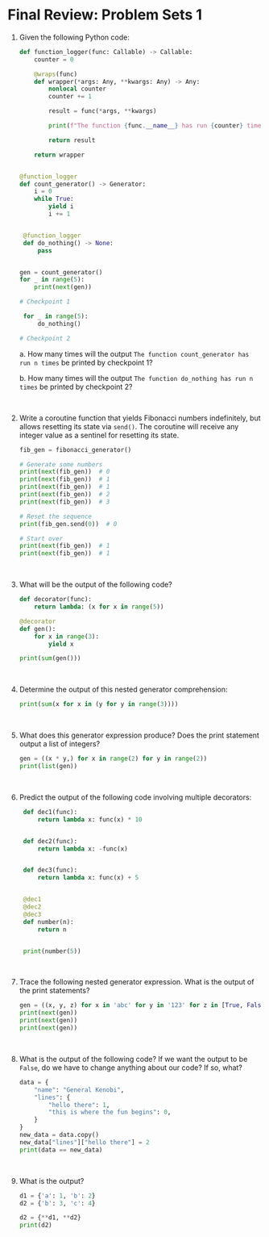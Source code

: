 # Final Review: Problem Sets 1

1. Given the following Python code:

   ```python
   def function_logger(func: Callable) -> Callable:
       counter = 0

       @wraps(func)
       def wrapper(*args: Any, **kwargs: Any) -> Any:
           nonlocal counter
           counter += 1

           result = func(*args, **kwargs)

           print(f"The function {func.__name__} has run {counter} times")

           return result

       return wrapper


   @function_logger
   def count_generator() -> Generator:
       i = 0
       while True:
           yield i
           i += 1


    @function_logger
    def do_nothing() -> None:
        pass


   gen = count_generator()
   for _ in range(5):
       print(next(gen))
   
   # Checkpoint 1

    for _ in range(5):
        do_nothing()
   
   # Checkpoint 2
   ```

   a. How many times will the output `The function count_generator has run n times` be printed by checkpoint 1?

   b. How many times will the output `The function do_nothing has run n times` be printed by checkpoint 2?

   &nbsp;

2. Write a coroutine function that yields Fibonacci numbers indefinitely, but allows resetting its state via `send()`. The coroutine will receive any integer value as a sentinel for resetting its state.

   ```python
   fib_gen = fibonacci_generator()

   # Generate some numbers
   print(next(fib_gen))  # 0
   print(next(fib_gen))  # 1
   print(next(fib_gen))  # 1
   print(next(fib_gen))  # 2
   print(next(fib_gen))  # 3

   # Reset the sequence
   print(fib_gen.send(0))  # 0

   # Start over
   print(next(fib_gen))  # 1
   print(next(fib_gen))  # 1

   ```

   &nbsp;

3. What will be the output of the following code?

   ```python
   def decorator(func):
       return lambda: (x for x in range(5))

   @decorator
   def gen():
       for x in range(3):
           yield x

   print(sum(gen()))

   ```

   &nbsp;

4. Determine the output of this nested generator comprehension:

   ```python
   print(sum(x for x in (y for y in range(3))))
   ```

   &nbsp;

5. What does this generator expression produce? Does the print statement output a list of integers?

   ```python
   gen = ((x * y,) for x in range(2) for y in range(2))
   print(list(gen))
   ```

   &nbsp;

6. Predict the output of the following code involving multiple decorators:

   ```python
    def dec1(func):
        return lambda x: func(x) * 10


    def dec2(func):
        return lambda x: -func(x)


    def dec3(func):
        return lambda x: func(x) + 5


    @dec1
    @dec2
    @dec3
    def number(n):
        return n


    print(number(5))
   ```

   &nbsp;

7. Trace the following nested generator expression. What is the output of the print statements?

   ```python
   gen = ((x, y, z) for x in 'abc' for y in '123' for z in [True, False])
   print(next(gen))
   print(next(gen))
   print(next(gen))
   ```

   &nbsp;

8. What is the output of the following code? If we want the output to be `False`, do we have to change anything about our code? If so, what?

   ```python
   data = {
       "name": "General Kenobi",
       "lines": {
           "hello there": 1,
           "this is where the fun begins": 0,
       }
   }
   new_data = data.copy()
   new_data["lines"]["hello there"] = 2
   print(data == new_data)
   ```

   &nbsp;

9. What is the output?

   ```python
   d1 = {'a': 1, 'b': 2}
   d2 = {'b': 3, 'c': 4}

   d2 = {**d1, **d2}
   print(d2)
   ```

   &nbsp;
